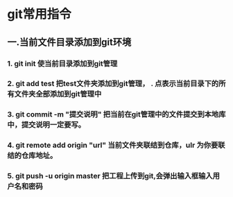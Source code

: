 # git常用指令
## 一.当前文件目录添加到git环境
### 1. git init   使当前目录添加到git管理
### 2. git add test   把test文件夹添加到git管理， . 点表示当前目录下的所有文件夹全部添加到git管理中
### 3. git commit -m "提交说明"   把当前在git管理中的文件提交到本地库中，提交说明一定要写。
### 4. git remote add origin "url"  当前文件夹联结到仓库，ulr 为你要联结的仓库地址。
### 5. git push -u origin master  把工程上传到git,会弹出输入框输入用户名和密码
### 

